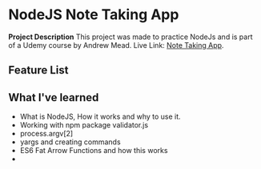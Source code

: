 
# NodeJS Note Taking App
**Project Description**
This project was made to practice NodeJs and is part of a Udemy course by Andrew Mead.
Live Link: [Note Taking App](#).

## Feature List

## What I've learned
  * What is NodeJS, How it works and why to use it.
  * Working with npm package validator.js
  * process.argv[2]
  * yargs and creating commands
  * ES6 Fat Arrow Functions and how this works
  * 
